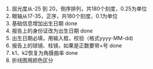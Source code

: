 ﻿1. 屈光度从-25 到 20，倒序排列，共180个刻度，0.25为单位
2. 眼轴从17-35，正序，共180个刻度，0.1为单位
3. 基础信息增加出生日期 done
4. 报告上的身份证改为出生日期 done
5. 出生日期必填，用输入框，校验（格式yyyy-MM-dd)
6. 报告上的球镜、柱镜，如果是正数要带+号 done
7. k1、k2恢复为角膜曲率 done
8. 折线图用颜色区分